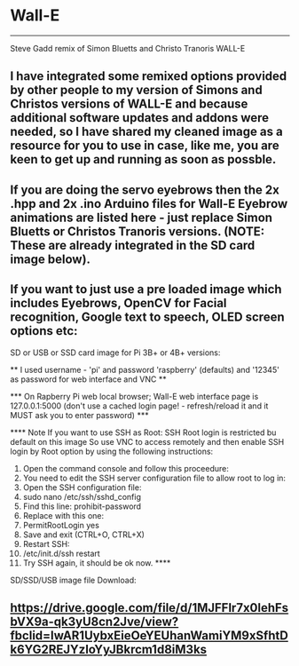 # Wall-E
--------
Steve Gadd remix of Simon Bluetts and Christo Tranoris WALL-E 

I have integrated some remixed options provided by other people to my version of Simons and Christos versions of WALL-E and because additional software updates and addons were needed, so I have shared my cleaned image as a resource for you to use in case, like me, you are keen to get up and running as soon as possble. 
-------------------------------------------------------------
If you are doing the servo eyebrows then the 2x .hpp and 2x .ino Arduino files for Wall-E Eyebrow animations are listed here - just replace Simon Bluetts or Christos Tranoris versions. (NOTE: These are already integrated in the SD card image below).
------------------------------------------------------------------------------------------------------------------------------------------
If you want to just use a pre loaded image which includes Eyebrows, OpenCV for Facial recognition, Google text to speech, OLED screen options etc:
------------------------------------------------------------------------------------------------------------------------------------------
SD or USB or SSD card image for Pi 3B+ or 4B+ versions:

** I used username - 'pi' and password 'raspberry' (defaults) and '12345' as password for web interface and VNC **

*** On Rapberry Pi web local browser; Wall-E web interface page is 127.0.0.1:5000 (don't use a cached login page! - refresh/reload it and it MUST ask you to enter password) ***

**** Note If you want to use SSH as Root: SSH Root login is restricted bu default on this image
So use VNC to access remotely and then enable SSH login by Root option by using the following instructions: 

1. Open the command console and follow this proceedure:
2. You need to edit the SSH server configuration file to allow root to log in:
3. Open the SSH configuration file:
4. sudo nano /etc/ssh/sshd_config
5. Find this line: prohibit-password
6. Replace with this one:
7. PermitRootLogin yes
8. Save and exit (CTRL+O, CTRL+X)
9. Restart SSH:
10. /etc/init.d/ssh restart
11. Try SSH again, it should be ok now. ****

SD/SSD/USB image file Download:


https://drive.google.com/file/d/1MJFFlr7x0lehFsbVX9a-qk3yU8cn2Jve/view?fbclid=IwAR1UybxEieOeYEUhanWamiYM9xSfhtDk6YG2REJYzIoYyJBkrcm1d8iM3ks
-------------------------------------------------------------------------------------------------------------------------------------------
